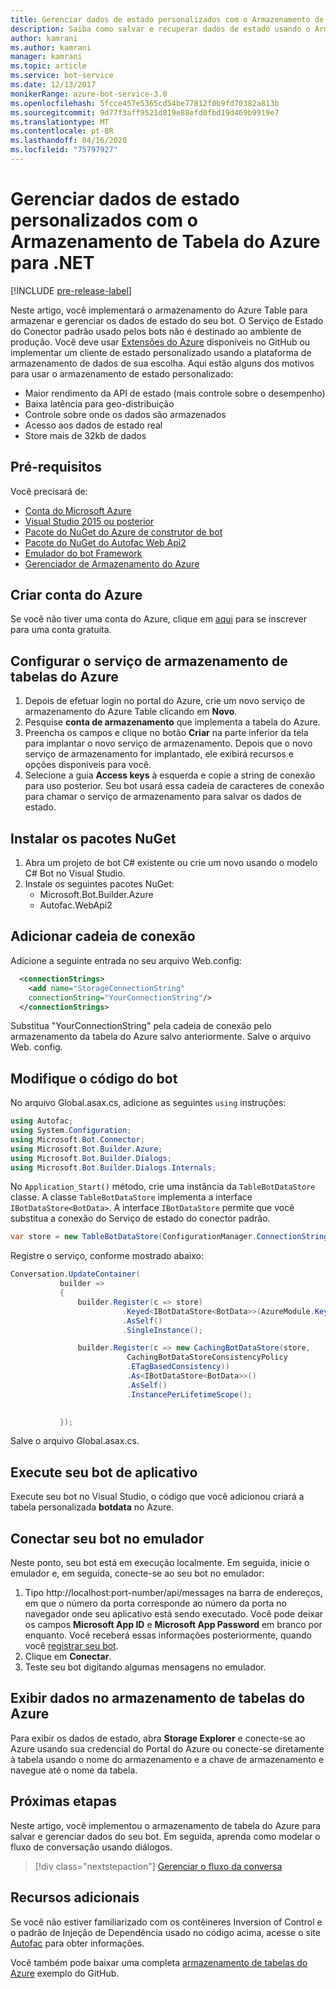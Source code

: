 ```yaml
---
title: Gerenciar dados de estado personalizados com o Armazenamento de Tabela do Azure (C# v3) – Serviço de Bot
description: Saiba como salvar e recuperar dados de estado usando o Armazenamento de Tabelas do Azure com o SDK do Bot Framework para .NET
author: kamrani
ms.author: kamrani
manager: kamrani
ms.topic: article
ms.service: bot-service
ms.date: 12/13/2017
monikerRange: azure-bot-service-3.0
ms.openlocfilehash: 5fcce457e5365cd54be77812f0b9fd70382a813b
ms.sourcegitcommit: 9d77f3aff9521d819e88efd0fbd19d469b9919e7
ms.translationtype: MT
ms.contentlocale: pt-BR
ms.lasthandoff: 04/16/2020
ms.locfileid: "75797927"
---
```

# <a name="manage-custom-state-data-with-azure-table-storage-for-net"></a>Gerenciar dados de estado personalizados com o Armazenamento de Tabela do Azure para .NET

[!INCLUDE [pre-release-label](../includes/pre-release-label-v3.md)]

Neste artigo, você implementará o armazenamento do Azure Table para armazenar e gerenciar os dados de estado do seu bot. O Serviço de Estado do Conector padrão usado pelos bots não é destinado ao ambiente de produção. Você deve usar [Extensões do Azure](https://github.com/Microsoft/BotBuilder-Azure) disponíveis no GitHub ou implementar um cliente de estado personalizado usando a plataforma de armazenamento de dados de sua escolha. Aqui estão alguns dos motivos para usar o armazenamento de estado personalizado:
 - Maior rendimento da API de estado (mais controle sobre o desempenho)
 - Baixa latência para geo-distribuição
 - Controle sobre onde os dados são armazenados
 - Acesso aos dados de estado real
 - Store mais de 32kb de dados

## <a name="prerequisites"></a>Pré-requisitos
Você precisará de:
 - [Conta do Microsoft Azure](https://azure.microsoft.com/free/)
 - [Visual Studio 2015 ou posterior](https://www.visualstudio.com/)
 - [Pacote do NuGet do Azure de construtor de bot](https://www.nuget.org/packages/Microsoft.Bot.Builder.Azure/)
 - [Pacote do NuGet do Autofac Web Api2](https://www.nuget.org/packages/Autofac.WebApi2/)
 - [Emulador do bot Framework](https://emulator.botframework.com/)
 - [Gerenciador de Armazenamento do Azure](http://storageexplorer.com/)
 
## <a name="create-azure-account"></a>Criar conta do Azure
Se você não tiver uma conta do Azure, clique em [aqui](https://azure.microsoft.com/free/) para se inscrever para uma conta gratuita.

## <a name="set-up-the-azure-table-storage-service"></a>Configurar o serviço de armazenamento de tabelas do Azure
1. Depois de efetuar login no portal do Azure, crie um novo serviço de armazenamento do Azure Table clicando em **Novo**. 
2. Pesquise **conta de armazenamento** que implementa a tabela do Azure. 
3. Preencha os campos e clique no botão **Criar** na parte inferior da tela para implantar o novo serviço de armazenamento. Depois que o novo serviço de armazenamento for implantado, ele exibirá recursos e opções disponíveis para você.
4. Selecione a guia **Access keys** à esquerda e copie a string de conexão para uso posterior. Seu bot usará essa cadeia de caracteres de conexão para chamar o serviço de armazenamento para salvar os dados de estado.

## <a name="install-nuget-packages"></a>Instalar os pacotes NuGet
1. Abra um projeto de bot C# existente ou crie um novo usando o modelo C# Bot no Visual Studio. 
2. Instale os seguintes pacotes NuGet:
   - Microsoft.Bot.Builder.Azure
   - Autofac.WebApi2

## <a name="add-connection-string"></a>Adicionar cadeia de conexão 
Adicione a seguinte entrada no seu arquivo Web.config: 
```XML
  <connectionStrings>
    <add name="StorageConnectionString"
    connectionString="YourConnectionString"/>
  </connectionStrings>
```
Substitua "YourConnectionString" pela cadeia de conexão pelo armazenamento da tabela do Azure salvo anteriormente. Salve o arquivo Web. config.

## <a name="modify-your-bot-code"></a>Modifique o código do bot
No arquivo Global.asax.cs, adicione as seguintes `using` instruções:
```cs
using Autofac;
using System.Configuration;
using Microsoft.Bot.Connector;
using Microsoft.Bot.Builder.Azure;
using Microsoft.Bot.Builder.Dialogs;
using Microsoft.Bot.Builder.Dialogs.Internals;
```
No `Application_Start()` método, crie uma instância da `TableBotDataStore` classe. A classe `TableBotDataStore` implementa a interface `IBotDataStore<BotData>`. A interface `IBotDataStore` permite que você substitua a conexão do Serviço de estado do conector padrão.
 ```cs
 var store = new TableBotDataStore(ConfigurationManager.ConnectionStrings["StorageConnectionString"].ConnectionString);
 ```
Registre o serviço, conforme mostrado abaixo:
 ```cs
 Conversation.UpdateContainer(
            builder =>
            {
                builder.Register(c => store)
                          .Keyed<IBotDataStore<BotData>>(AzureModule.Key_DataStore)
                          .AsSelf()
                          .SingleInstance();

                builder.Register(c => new CachingBotDataStore(store,
                           CachingBotDataStoreConsistencyPolicy
                           .ETagBasedConsistency))
                           .As<IBotDataStore<BotData>>()
                           .AsSelf()
                           .InstancePerLifetimeScope();

                
            });
 ```
Salve o arquivo Global.asax.cs.

## <a name="run-your-bot-app"></a>Execute seu bot de aplicativo
Execute seu bot no Visual Studio, o código que você adicionou criará a tabela personalizada **botdata** no Azure.

## <a name="connect-your-bot-to-the-emulator"></a>Conectar seu bot no emulador
Neste ponto, seu bot está em execução localmente. Em seguida, inicie o emulador e, em seguida, conecte-se ao seu bot no emulador:
1. Tipo http://localhost:port-number/api/messages na barra de endereços, em que o número da porta corresponde ao número da porta no navegador onde seu aplicativo está sendo executado. Você pode deixar os campos <strong>Microsoft App ID</strong> e <strong>Microsoft App Password</strong> em branco por enquanto. Você receberá essas informações posteriormente, quando você [registrar seu bot](~/bot-service-quickstart-registration.md).
2. Clique em **Conectar**. 
3. Teste seu bot digitando algumas mensagens no emulador. 

## <a name="view-data-in-azure-table-storage"></a>Exibir dados no armazenamento de tabelas do Azure
Para exibir os dados de estado, abra **Storage Explorer** e conecte-se ao Azure usando sua credencial do Portal do Azure ou conecte-se diretamente à tabela usando o nome do armazenamento e a chave de armazenamento e navegue até o nome da tabela.  

## <a name="next-steps"></a>Próximas etapas
Neste artigo, você implementou o armazenamento de tabela do Azure para salvar e gerenciar dados do seu bot. Em seguida, aprenda como modelar o fluxo de conversação usando diálogos.

> [!div class="nextstepaction"]
> [Gerenciar o fluxo da conversa](bot-builder-dotnet-manage-conversation-flow.md)


## <a name="additional-resources"></a>Recursos adicionais

Se você não estiver familiarizado com os contêineres Inversion of Control e o padrão de Injeção de Dependência usado no código acima, acesse o site [Autofac](http://autofac.readthedocs.io/en/latest/) para obter informações. 

Você também pode baixar uma completa [armazenamento de tabelas do Azure](https://github.com/Microsoft/BotBuilder-Azure/tree/master/CSharp/Samples/AzureTable) exemplo do GitHub.
